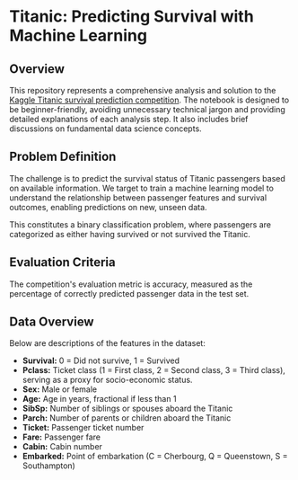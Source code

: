 # Titanic: Predicting Survival with Machine Learning 

## Overview
This repository represents a comprehensive analysis and solution to the [Kaggle Titanic survival prediction competition](https://www.kaggle.com/c/titanic/overview). The notebook is designed to be beginner-friendly, avoiding unnecessary technical jargon and providing detailed explanations of each analysis step. It also includes brief discussions on fundamental data science concepts.

## Problem Definition
The challenge is to predict the survival status of Titanic passengers based on available information. We target to train a machine learning model to understand the relationship between passenger features and survival outcomes, enabling predictions on new, unseen data.

This constitutes a binary classification problem, where passengers are categorized as either having survived or not survived the Titanic.

## Evaluation Criteria
The competition's evaluation metric is accuracy, measured as the percentage of correctly predicted passenger data in the test set.

## Data Overview
Below are descriptions of the features in the dataset:
- **Survival:** 0 = Did not survive, 1 = Survived
- **Pclass:** Ticket class (1 = First class, 2 = Second class, 3 = Third class), serving as a proxy for socio-economic status.
- **Sex:** Male or female
- **Age:** Age in years, fractional if less than 1
- **SibSp:** Number of siblings or spouses aboard the Titanic
- **Parch:** Number of parents or children aboard the Titanic
- **Ticket:** Passenger ticket number
- **Fare:** Passenger fare
- **Cabin:** Cabin number
- **Embarked:** Point of embarkation (C = Cherbourg, Q = Queenstown, S = Southampton)
